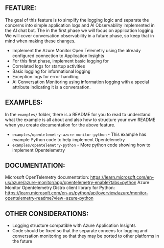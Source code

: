 ## FEATURE:

The goal of this feature is to simplify the logging logic and separate the concerns into simple application logs and AI Observability implemented in the AI chat bot. The in the first phase we will focus on application logging. We will cover conversation observability in a future phase, so keep that in mind when making these changes.

- Implement the Azure Monitor Open Telemetry using the already configured connection to Application Insights
- For this first phase, implement basic logging for
- Correlated logs for startup activities
- Basic logging for informational logging
- Exception logs for error handling
- AI Conversation Monitoring using information logging with a special attribute indicating it is a conversation.

## EXAMPLES:

In the `examples/` folder, there is a README for you to read to understand what the example is all about and also how to structure your own README when you create documentation for the above feature.

- `examples/opentelemetry-azure-monitor-python` - This example has example Python code to help implement Opentelemetry
- `examples/opentelemetry-python` - More python code showing how to implement Opentelemetry

## DOCUMENTATION:

Microsoft OpenTelemetry documentation: https://learn.microsoft.com/en-us/azure/azure-monitor/app/opentelemetry-enable?tabs=python
Azure Monitor Opentelemetry Distro client library for Python: https://learn.microsoft.com/en-us/python/api/overview/azure/monitor-opentelemetry-readme?view=azure-python

## OTHER CONSIDERATIONS:

- Logging structure compatible with Azure Application Insights
- Code should be fixed so that the separate concens for logging and conversation monitoring so that they may be ported to other platforms in the future
